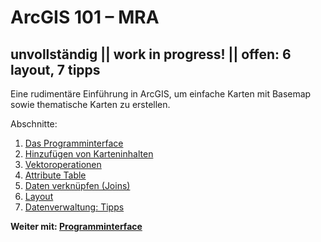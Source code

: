 # ArcGIS 101 &ndash; MRA
## unvollständig || work in progress! || offen: 6 layout, 7 tipps
Eine rudimentäre Einführung in ArcGIS, um einfache Karten mit Basemap sowie thematische Karten zu erstellen.

Abschnitte:
1. [Das Programminterface](interface.md)
2. [Hinzufügen von Karteninhalten](add_content.md)
3. [Vektoroperationen](vector.md)
4. [Attribute Table](attr.md)
5. [Daten verknüpfen (Joins)](join.md)
6. [Layout](layout.md)
7. [Datenverwaltung: Tipps](tips.md)

**Weiter mit: [Programminterface](./interface.md)**
